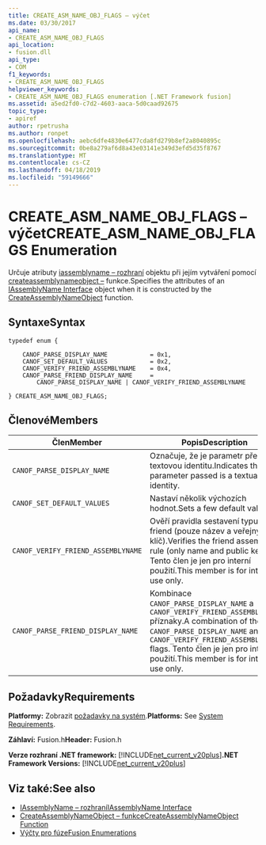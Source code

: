 ```yaml
---
title: CREATE_ASM_NAME_OBJ_FLAGS – výčet
ms.date: 03/30/2017
api_name:
- CREATE_ASM_NAME_OBJ_FLAGS
api_location:
- fusion.dll
api_type:
- COM
f1_keywords:
- CREATE_ASM_NAME_OBJ_FLAGS
helpviewer_keywords:
- CREATE_ASM_NAME_OBJ_FLAGS enumeration [.NET Framework fusion]
ms.assetid: a5ed2fd0-c7d2-4603-aaca-5d0caad92675
topic_type:
- apiref
author: rpetrusha
ms.author: ronpet
ms.openlocfilehash: aebc6dfe4830e6477cda8fd279b8ef2a8040895c
ms.sourcegitcommit: 0be8a279af6d8a43e03141e349d3efd5d35f8767
ms.translationtype: MT
ms.contentlocale: cs-CZ
ms.lasthandoff: 04/18/2019
ms.locfileid: "59149666"
---
```

# <a name="createasmnameobjflags-enumeration"></a><span data-ttu-id="54e66-102">CREATE_ASM_NAME_OBJ_FLAGS – výčet</span><span class="sxs-lookup"><span data-stu-id="54e66-102">CREATE_ASM_NAME_OBJ_FLAGS Enumeration</span></span>
<span data-ttu-id="54e66-103">Určuje atributy [iassemblyname – rozhraní](../../../../docs/framework/unmanaged-api/fusion/iassemblyname-interface.md) objektu při jejím vytváření pomocí [createassemblynameobject –](../../../../docs/framework/unmanaged-api/fusion/createassemblynameobject-function.md) funkce.</span><span class="sxs-lookup"><span data-stu-id="54e66-103">Specifies the attributes of an [IAssemblyName Interface](../../../../docs/framework/unmanaged-api/fusion/iassemblyname-interface.md) object when it is constructed by the [CreateAssemblyNameObject](../../../../docs/framework/unmanaged-api/fusion/createassemblynameobject-function.md) function.</span></span>  
  
## <a name="syntax"></a><span data-ttu-id="54e66-104">Syntaxe</span><span class="sxs-lookup"><span data-stu-id="54e66-104">Syntax</span></span>  
  
```  
typedef enum {  
  
    CANOF_PARSE_DISPLAY_NAME            = 0x1,  
    CANOF_SET_DEFAULT_VALUES            = 0x2,  
    CANOF_VERIFY_FRIEND_ASSEMBLYNAME    = 0x4,  
    CANOF_PARSE_FRIEND_DISPLAY_NAME     =   
        CANOF_PARSE_DISPLAY_NAME | CANOF_VERIFY_FRIEND_ASSEMBLYNAME  
  
} CREATE_ASM_NAME_OBJ_FLAGS;  
```  
  
## <a name="members"></a><span data-ttu-id="54e66-105">Členové</span><span class="sxs-lookup"><span data-stu-id="54e66-105">Members</span></span>  
  
|<span data-ttu-id="54e66-106">Člen</span><span class="sxs-lookup"><span data-stu-id="54e66-106">Member</span></span>|<span data-ttu-id="54e66-107">Popis</span><span class="sxs-lookup"><span data-stu-id="54e66-107">Description</span></span>|  
|------------|-----------------|  
|`CANOF_PARSE_DISPLAY_NAME`|<span data-ttu-id="54e66-108">Označuje, že je parametr předaný textovou identitu.</span><span class="sxs-lookup"><span data-stu-id="54e66-108">Indicates that the parameter passed is a textual identity.</span></span>|  
|`CANOF_SET_DEFAULT_VALUES`|<span data-ttu-id="54e66-109">Nastaví několik výchozích hodnot.</span><span class="sxs-lookup"><span data-stu-id="54e66-109">Sets a few default values.</span></span>|  
|`CANOF_VERIFY_FRIEND_ASSEMBLYNAME`|<span data-ttu-id="54e66-110">Ověří pravidla sestavení typu friend (pouze název a veřejný klíč).</span><span class="sxs-lookup"><span data-stu-id="54e66-110">Verifies the friend assembly rule (only name and public key).</span></span> <span data-ttu-id="54e66-111">Tento člen je jen pro interní použití.</span><span class="sxs-lookup"><span data-stu-id="54e66-111">This member is for internal use only.</span></span>|  
|`CANOF_PARSE_FRIEND_DISPLAY_NAME`|<span data-ttu-id="54e66-112">Kombinace `CANOF_PARSE_DISPLAY_NAME` a `CANOF_VERIFY_FRIEND_ASSEMBLYNAME` příznaky.</span><span class="sxs-lookup"><span data-stu-id="54e66-112">A combination of the `CANOF_PARSE_DISPLAY_NAME` and `CANOF_VERIFY_FRIEND_ASSEMBLYNAME` flags.</span></span> <span data-ttu-id="54e66-113">Tento člen je jen pro interní použití.</span><span class="sxs-lookup"><span data-stu-id="54e66-113">This member is for internal use only.</span></span>|  
  
## <a name="requirements"></a><span data-ttu-id="54e66-114">Požadavky</span><span class="sxs-lookup"><span data-stu-id="54e66-114">Requirements</span></span>  
 <span data-ttu-id="54e66-115">**Platformy:** Zobrazit [požadavky na systém](../../../../docs/framework/get-started/system-requirements.md).</span><span class="sxs-lookup"><span data-stu-id="54e66-115">**Platforms:** See [System Requirements](../../../../docs/framework/get-started/system-requirements.md).</span></span>  
  
 <span data-ttu-id="54e66-116">**Záhlaví:** Fusion.h</span><span class="sxs-lookup"><span data-stu-id="54e66-116">**Header:** Fusion.h</span></span>  
  
 <span data-ttu-id="54e66-117">**Verze rozhraní .NET framework:** [!INCLUDE[net_current_v20plus](../../../../includes/net-current-v20plus-md.md)]</span><span class="sxs-lookup"><span data-stu-id="54e66-117">**.NET Framework Versions:** [!INCLUDE[net_current_v20plus](../../../../includes/net-current-v20plus-md.md)]</span></span>  
  
## <a name="see-also"></a><span data-ttu-id="54e66-118">Viz také:</span><span class="sxs-lookup"><span data-stu-id="54e66-118">See also</span></span>

- [<span data-ttu-id="54e66-119">IAssemblyName – rozhraní</span><span class="sxs-lookup"><span data-stu-id="54e66-119">IAssemblyName Interface</span></span>](../../../../docs/framework/unmanaged-api/fusion/iassemblyname-interface.md)
- [<span data-ttu-id="54e66-120">CreateAssemblyNameObject – funkce</span><span class="sxs-lookup"><span data-stu-id="54e66-120">CreateAssemblyNameObject Function</span></span>](../../../../docs/framework/unmanaged-api/fusion/createassemblynameobject-function.md)
- [<span data-ttu-id="54e66-121">Výčty pro fúze</span><span class="sxs-lookup"><span data-stu-id="54e66-121">Fusion Enumerations</span></span>](../../../../docs/framework/unmanaged-api/fusion/fusion-enumerations.md)
